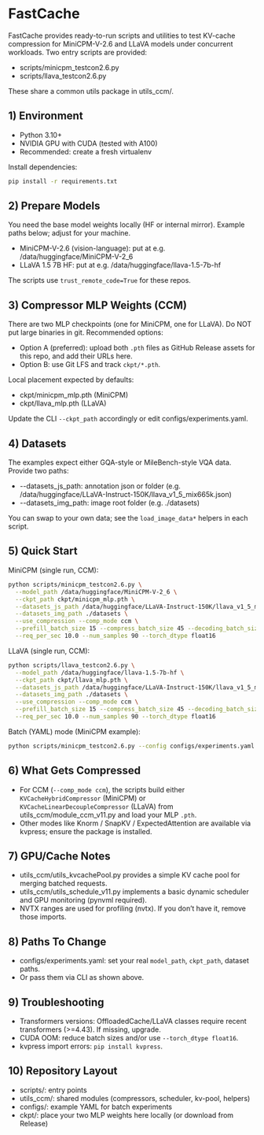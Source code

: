 # FastCache

FastCache provides ready-to-run scripts and utilities to test KV-cache compression for MiniCPM-V-2.6 and LLaVA models under concurrent workloads. Two entry scripts are provided:

- scripts/minicpm_testcon2.6.py
- scripts/llava_testcon2.6.py

These share a common utils package in utils_ccm/.

## 1) Environment

- Python 3.10+
- NVIDIA GPU with CUDA (tested with A100)
- Recommended: create a fresh virtualenv

Install dependencies:

```bash
pip install -r requirements.txt
```

## 2) Prepare Models

You need the base model weights locally (HF or internal mirror). Example paths below; adjust for your machine.

- MiniCPM-V-2.6 (vision-language): put at e.g. /data/huggingface/MiniCPM-V-2_6
- LLaVA 1.5 7B HF: put at e.g. /data/huggingface/llava-1.5-7b-hf

The scripts use `trust_remote_code=True` for these repos.

## 3) Compressor MLP Weights (CCM)

There are two MLP checkpoints (one for MiniCPM, one for LLaVA). Do NOT put large binaries in git. Recommended options:

- Option A (preferred): upload both `.pth` files as GitHub Release assets for this repo, and add their URLs here.
- Option B: use Git LFS and track `ckpt/*.pth`.

Local placement expected by defaults:

- ckpt/minicpm_mlp.pth   (MiniCPM)
- ckpt/llava_mlp.pth     (LLaVA)

Update the CLI `--ckpt_path` accordingly or edit configs/experiments.yaml.

## 4) Datasets

The examples expect either GQA-style or MileBench-style VQA data. Provide two paths:

- --datasets_js_path: annotation json or folder (e.g. /data/huggingface/LLaVA-Instruct-150K/llava_v1_5_mix665k.json)
- --datasets_img_path: image root folder (e.g. ./datasets)

You can swap to your own data; see the `load_image_data*` helpers in each script.

## 5) Quick Start

MiniCPM (single run, CCM):

```bash
python scripts/minicpm_testcon2.6.py \
  --model_path /data/huggingface/MiniCPM-V-2_6 \
  --ckpt_path ckpt/minicpm_mlp.pth \
  --datasets_js_path /data/huggingface/LLaVA-Instruct-150K/llava_v1_5_mix665k.json \
  --datasets_img_path ./datasets \
  --use_compression --comp_mode ccm \
  --prefill_batch_size 15 --compress_batch_size 45 --decoding_batch_size 90 \
  --req_per_sec 10.0 --num_samples 90 --torch_dtype float16
```

LLaVA (single run, CCM):

```bash
python scripts/llava_testcon2.6.py \
  --model_path /data/huggingface/llava-1.5-7b-hf \
  --ckpt_path ckpt/llava_mlp.pth \
  --datasets_js_path /data/huggingface/LLaVA-Instruct-150K/llava_v1_5_mix665k.json \
  --datasets_img_path ./datasets \
  --use_compression --comp_mode ccm \
  --prefill_batch_size 15 --compress_batch_size 45 --decoding_batch_size 90 \
  --req_per_sec 10.0 --num_samples 90 --torch_dtype float16
```

Batch (YAML) mode (MiniCPM example):

```bash
python scripts/minicpm_testcon2.6.py --config configs/experiments.yaml
```

## 6) What Gets Compressed

- For CCM (`--comp_mode ccm`), the scripts build either `KVCacheHybridCompressor` (MiniCPM) or `KVCacheLinearDecoupleCompressor` (LLaVA) from utils_ccm/module_ccm_v11.py and load your MLP `.pth`.
- Other modes like Knorm / SnapKV / ExpectedAttention are available via kvpress; ensure the package is installed.

## 7) GPU/Cache Notes

- utils_ccm/utils_kvcachePool.py provides a simple KV cache pool for merging batched requests.
- utils_ccm/utils_schedule_v11.py implements a basic dynamic scheduler and GPU monitoring (pynvml required).
- NVTX ranges are used for profiling (nvtx). If you don’t have it, remove those imports.

## 8) Paths To Change

- configs/experiments.yaml: set your real `model_path`, `ckpt_path`, dataset paths.
- Or pass them via CLI as shown above.

## 9) Troubleshooting

- Transformers versions: OffloadedCache/LLaVA classes require recent transformers (>=4.43). If missing, upgrade.
- CUDA OOM: reduce batch sizes and/or use `--torch_dtype float16`.
- kvpress import errors: `pip install kvpress`.

## 10) Repository Layout

- scripts/: entry points
- utils_ccm/: shared modules (compressors, scheduler, kv-pool, helpers)
- configs/: example YAML for batch experiments
- ckpt/: place your two MLP weights here locally (or download from Release)

